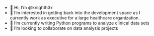 - 👋 Hi, I’m @knighth3x
- 👀 I’m interested in getting back into the development space as I currently work as executive for a large healthcare organization.
- 🌱 I’m currently writing Python programs to analyze clinical data sets
- 💞️ I’m looking to collaborate on data analysis projects


<!---
knighth3x/knighth3x is a ✨ special ✨ repository because its `README.md` (this file) appears on your GitHub profile.
You can click the Preview link to take a look at your changes.
--->

